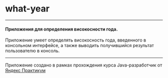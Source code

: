 # what-year
---
#### Приложения для определения високосности года.
Приложение умеет определять високосность года, введенного в консольном интерфейсе, а также выводить получившийся результат пользователю в консоль.

____
Приложение создано в рамках прохождения курса Java-разработчик от [Яндекс Практикум](https://practicum.yandex.ru/java-developer/ "Тут учат Java!") 
